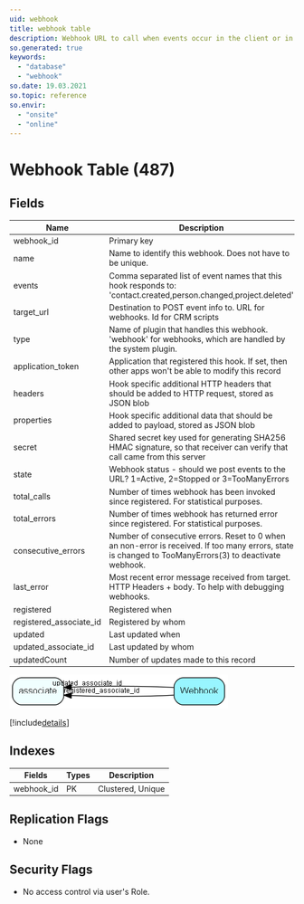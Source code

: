 ```yaml
---
uid: webhook
title: webhook table
description: Webhook URL to call when events occur in the client or in NetServer. Also tracks call+error statistics.
so.generated: true
keywords:
  - "database"
  - "webhook"
so.date: 19.03.2021
so.topic: reference
so.envir:
  - "onsite"
  - "online"
---
```


# Webhook Table (487)

## Fields

| Name | Description | Type | Null |
|------|-------------|------|:----:|
|webhook\_id|Primary key|PK| |
|name|Name to identify this webhook. Does not have to be unique.|String(400)| |
|events|Comma separated list of event names that this hook responds to: &apos;contact.created,person.changed,project.deleted&apos;|String(4000)| |
|target\_url|Destination to POST event info to. URL for webhooks. Id for CRM scripts|String(4000)| |
|type|Name of plugin that handles this webhook. &apos;webhook&apos; for webhooks, which are handled by the system plugin.|String(100)| |
|application\_token|Application that registered this hook. If set, then other apps won&apos;t be able to modify this record|String(200)|&#x25CF;|
|headers|Hook specific additional HTTP headers that should be added to HTTP request, stored as JSON blob|Clob|&#x25CF;|
|properties|Hook specific additional data that should be added to payload, stored as JSON blob|Clob|&#x25CF;|
|secret|Shared secret key used for generating SHA256 HMAC signature, so that receiver can verify that call came from this server|String(400)|&#x25CF;|
|state|Webhook status - should we post events to the URL? 1=Active, 2=Stopped or 3=TooManyErrors|Enum [WebhookState](enums\EnumWebhookState.md)| |
|total\_calls|Number of times webhook has been invoked since registered. For statistical purposes.|Int| |
|total\_errors|Number of times webhook has returned error since registered. For statistical purposes.|Int| |
|consecutive\_errors|Number of consecutive errors. Reset to 0 when an non-error is received. If too many errors, state is changed to TooManyErrors(3) to deactivate webhook.|Int| |
|last\_error|Most recent error message received from target. HTTP Headers + body. To help with debugging webhooks.|String(4000)|&#x25CF;|
|registered|Registered when|UtcDateTime| |
|registered\_associate\_id|Registered by whom|FK [associate](associate.md)| |
|updated|Last updated when|UtcDateTime| |
|updated\_associate\_id|Last updated by whom|FK [associate](associate.md)| |
|updatedCount|Number of updates made to this record|UShort| |


![Webhook table relationship diagram](media\Webhook.png)

[!include[details](./includes/Webhook.md)]

## Indexes

| Fields | Types | Description |
|--------|-------|-------------|
|webhook\_id |PK |Clustered, Unique |

## Replication Flags

* None

## Security Flags

* No access control via user's Role.

